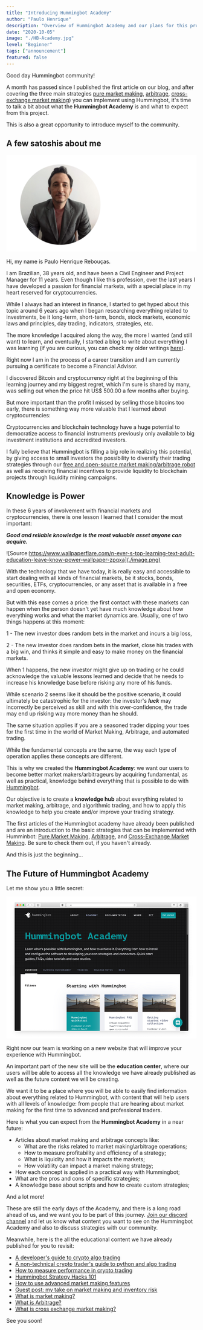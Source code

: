 ```yaml
---
title: "Introducing Hummingbot Academy"
author: "Paulo Henrique"
description: "Overview of Hummingbot Academy and our plans for this project"
date: "2020-10-05"
image: "./HB-Academy.jpg"
level: "Beginner"
tags: ["announcement"]
featured: false
---
```


Good day Hummingbot community!

A month has passed since I published the first article on our blog, and after covering the three main strategies [pure market making](https://hummingbot.io/blog/2020-09-what-is-market-making/), [arbitrage](https://hummingbot.io/blog/2020-09-what-is-arbitrage/), [cross-exchange market making](https://hummingbot.io/blog/2020-09-what-is-cross-exchange-market-making/)) you can implement using Hummingbot, it's time to talk a bit about what the **Hummingbot Academy** is and what to expect from this project.

This is also a great opportunity to introduce myself to the community.

## A few satoshis about me

![](./Paulo.png)

Hi, my name is Paulo Henrique Rebouças.

I am Brazilian, 38 years old, and have been a Civil Engineer and Project Manager for 11 years. Even though I like this profession, over the last years I have developed a passion for financial markets, with a special place in my heart reserved for cryptocurrencies.

While I always had an interest in finance, I started to get hyped about this topic around 6 years ago when I began researching everything related to investments, be it long-term, short-term, bonds, stock markets, economic laws and principles, day trading, indicators, strategies, etc. 

The more knowledge I acquired along the way, the more I wanted (and still want) to learn, and eventually, I started a blog to write about everything I was learning (if you are curious, you can check my older writings [here](https://financialjourney.dblog.org/)).

Right now I am in the process of a career transition and I am currently pursuing a certificate to become a Financial Advisor.

I discovered Bitcoin and cryptocurrency right at the beginning of this learning journey and my biggest regret, which I'm sure is shared by many, was selling out when the price hit US$ 500.00 a few months after buying.

But more important than the profit I missed by selling those bitcoins too early, there is something way more valuable that I learned about cryptocurrencies:

Cryptocurrencies and blockchain technology have a huge potential to democratize access to financial instruments previously only available to big investment institutions and accredited investors. 

I fully believe that Hummingbot is filling a big role in realizing this potential, by giving access to small investors the possibility to diversify their trading strategies through our [free and open-source market making/arbitrage robot](https://hummingbot.io/) as well as receiving financial incentives to provide liquidity to blockchain projects through liquidity mining campaigns.

## Knowledge is Power

In these 6 years of involvement with financial markets and cryptocurrencies, there is one lesson I learned that I consider the most important:

***Good and reliable knowledge is the most valuable asset anyone can acquire.***

![Source:https://www.wallpaperflare.com/n-ever-s-top-learning-text-adult-education-leave-know-power-wallpaper-zpqxa](./image.png)

With the technology that we have today, it is really easy and accessible to start dealing with all kinds of financial markets, be it stocks, bonds, securities, ETFs, cryptocurrencies, or any asset that is available in a free and open economy.

But with this ease comes a price: the first contact with these markets can happen when the person doesn't yet have much knowledge about how everything works and what the market dynamics are.  Usually, one of two things happens at this moment:

1 - The new investor does random bets in the market and incurs a big loss,

2 - The new investor does random bets in the market, close his trades with a big win, and thinks it simple and easy to make money on the financial markets. 

When 1 happens, the new investor might give up on trading or he could acknowledge the valuable lessons learned and decide that he needs to increase his knowledge base before risking any more of his funds.

While scenario 2 seems like it should be the positive scenario, it could ultimately be catastrophic for the investor: the investor's ***luck*** may incorrectly be perceived as skill and with this over-confidence, the trade may end up risking way more money than he should.

The same situation applies if you are a seasoned trader dipping your toes for the first time in the world of Market Making, Arbitrage, and automated trading.

While the fundamental concepts are the same, the way each type of operation applies these concepts are different.

This is why we created the **Hummingbot Academy**: we want our users to become better market makers/arbitrageurs by acquiring fundamental, as well as practical, knowledge behind everything that is possible to do with [Hummingbot](https://hummingbot.io/).

Our objective is to create a **knowledge hub** about everything related to market making, arbitrage, and algorithmic trading, and how to apply this knowledge to help you create and/or improve your trading strategy.

The first articles of the Hummingbot academy have already been published and are an introduction to the basic strategies that can be implemented with Humminbot: [Pure Market Making](https://hummingbot.io/blog/2020-09-what-is-market-making/), [Arbitrage](https://hummingbot.io/blog/2020-09-what-is-arbitrage/), and [Cross-Exchange Market Making](https://hummingbot.io/blog/2020-09-what-is-cross-exchange-market-making/). Be sure to check them out, if you haven't already.

And this is just the beginning...

## The Future of Hummingbot Academy

Let me show you a little secret:

![](./image2.png)

Right now our team is working on a new website that will improve your experience with Hummingbot.

An important part of the new site will be the **education center**, where our users will be able to access all the knowledge we have already published as well as the future content we will be creating.

We want it to be a place where you will be able to easily find information about everything related to Hummingbot, with content that will help users with all levels of knowledge: from people that are hearing about market making for the first time to advanced and professional traders.

Here is what you can expect from the **Hummingbot Academy** in a near future:

- Articles about market making and arbitrage concepts like:
    - What are the risks related to market making\arbitrage operations;
    - How to measure profitability and efficiency of a strategy;
    - What is liquidity and how it impacts the markets;
    - How volatility can impact a market making strategy;
- How each concept is applied in a practical way with Hummingbot;
- What are the pros and cons of specific strategies;
- A knowledge base about scripts and how to create custom strategies;

And a lot more!

These are still the early days of the Academy, and there is a long road ahead of us, and we want you to be part of this journey. [Join our discord channel](https://discord.com/invite/2MN3UWg) and let us know what content you want to see on the Hummingbot Academy and also to discuss strategies with our community.

Meanwhile, here is the all the educational content we have already published for you to revisit:

- [A developer's guide to crypto algo trading](https://hummingbot.io/blog/2019-01-beginner-crypto-trader/)
- [A non-technical crypto trader's guide to python and algo trading](https://hummingbot.io/blog/2019-01-crypto-trading-guide-for-nontechnical/)
- [How to measure performance in crypto trading](https://hummingbot.io/blog/2019-07-measure-performance-crypto-trading/)
- [Hummingbot Strategy Hacks 101](https://hummingbot.io/blog/2019-09-strategy-hacks/)
- [How to use advanced market making features](https://hummingbot.io/blog/2019-11-advanced-market-making/)
- [Guest post: my take on market making and inventory risk](https://hummingbot.io/blog/2020-06-what-is-market-making-guest-post/)
- [What is market making?](https://hummingbot.io/blog/2020-09-what-is-market-making/)
- [What is Arbitrage?](https://hummingbot.io/blog/2020-09-what-is-arbitrage/)
- [What is cross exchange market making?](https://hummingbot.io/blog/2020-09-what-is-cross-exchange-market-making/)

See you soon!